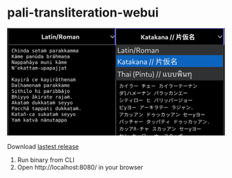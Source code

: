 # pali-transliteration-webui

<img src="https://github.com/tassa-yoniso-manasi-karoto/pali-transliteration-webui/raw/main/demo.webp">

Download [lastest release](https://github.com/tassa-yoniso-manasi-karoto/pali-transliteration-webui/releases)

1. Run binary from CLI
2. Open http://localhost:8080/ in your browser
